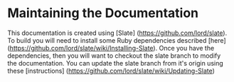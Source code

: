 # Maintaining the Documentation

This documentation is created using [Slate] (https://github.com/lord/slate). To build you will need to install some Ruby dependencies described [here] (https://github.com/lord/slate/wiki/Installing-Slate). Once you have the dependencies, then you will want to checkout the slate branch to modify the documentation. You can update the slate branch from it's origin using these [instructions] (https://github.com/lord/slate/wiki/Updating-Slate)

